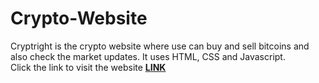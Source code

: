 # Crypto-Website
Cryptright is the crypto website where use can buy and sell bitcoins and also check the market updates. It uses HTML, CSS and Javascript.
<br/>
Click the link to visit the website  <a href="https://bhumika-1127.github.io/Crypto-Website/"><strong>LINK</strong></a>

